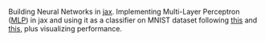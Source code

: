 Building Neural Networks in [jax](https://github.com/google/jax). Implementing Multi-Layer Perceptron ([MLP](https://en.wikipedia.org/wiki/Multilayer_perceptron)) in jax and using it as a classifier on MNIST dataset following [this](https://www.youtube.com/watch?v=CQQaifxuFcs) and [this](https://github.com/gordicaleksa/get-started-with-JAX), plus visualizing performance.
